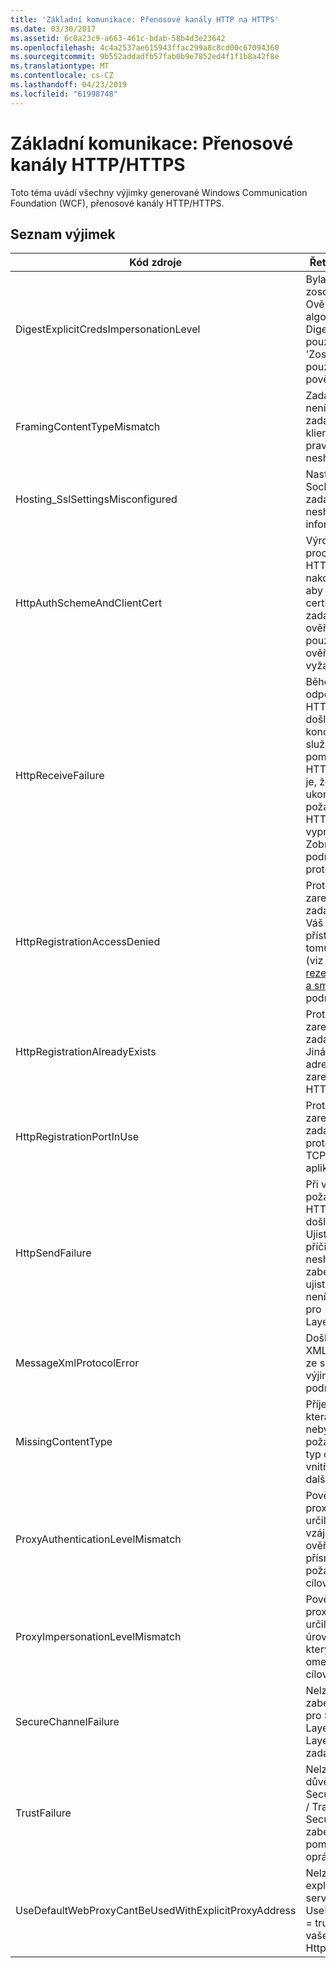```yaml
---
title: 'Základní komunikace: Přenosové kanály HTTP na HTTPS'
ms.date: 03/30/2017
ms.assetid: 6c0a23c9-a663-461c-bdab-58b4d3e23642
ms.openlocfilehash: 4c4a2537ae615943ffac299a8c8cd00c67094360
ms.sourcegitcommit: 9b552addadfb57fab0b9e7852ed4f1f1b8a42f8e
ms.translationtype: MT
ms.contentlocale: cs-CZ
ms.lasthandoff: 04/23/2019
ms.locfileid: "61998748"
---
```

# <a name="core-communications-httphttps-transport-channels"></a>Základní komunikace: Přenosové kanály HTTP/HTTPS
Toto téma uvádí všechny výjimky generované Windows Communication Foundation (WCF), přenosové kanály HTTP/HTTPS.  
  
## <a name="exception-list"></a>Seznam výjimek  
  
|Kód zdroje|Řetězec prostředku|  
|-------------------|---------------------|  
|DigestExplicitCredsImpersonationLevel|Byla zadána úroveň zosobnění zadané. Ověřování algoritmem HTTP Digest podporuje pouze úroveň 'Zosobnění' při použití s explicitním pověřením.|  
|FramingContentTypeMismatch|Zadaný typ obsahu není podporována zadaná služba. Vazby klienta a služby se pravděpodobně neshodují.|  
|Hosting_SslSettingsMisconfigured|Nastavení (Secure Sockets Layer) pro zadanou službu neshodují Internetová informační služba.|  
|HttpAuthSchemeAndClientCert|Výroba naslouchací proces protokolu HTTPS byla nakonfigurována tak, aby vyžadovala certifikát klienta a zadané schéma ověřování. Však pouze jednu formu ověření klienta může vyžadovat najednou.|  
|HttpReceiveFailure|Během příjmu odpovědi protokolu HTTP na zadaný došlo k chybě. Vazba koncového bodu služby, nemusí být pomocí protokolu HTTP. Další možností je, že byl ji server ukončí kontext požadavku protokolu HTTP z důvodu vypnutí služby. Zobrazit další podrobnosti najdete v protokolech serveru.|  
|HttpRegistrationAccessDenied|Protokol HTTP nelze zaregistrovat zadanou adresu URL. Váš proces nemá přístupová práva k tomuto oboru názvů (viz [Namespace rezervace, registrace a směrování](/windows/desktop/http/namespace-reservations-registrations-and-routing) podrobnosti).|  
|HttpRegistrationAlreadyExists|Protokol HTTP nelze zaregistrovat zadanou adresu URL. Jiná aplikace již tuto adresu URL zaregistrovala přes HTTP. SYS.|  
|HttpRegistrationPortInUse|Protokol HTTP nelze zaregistrovat zadanou adresu URL, protože zadaný port TCP používán jinou aplikací.|  
|HttpSendFailure|Při vytváření požadavku protokolu HTTP na zadaný došlo k chybě. Ujistěte se, že příčinou není neshodou vazby zabezpečení. Také se ujistěte, že služba není nakonfigurována pro (Secure Sockets Layer).|  
|MessageXmlProtocolError|Došlo k potížím s XML, který byl přijat ze sítě. Viz vnitřní výjimka pro další podrobnosti.|  
|MissingContentType|Příjemce vrátil chybu, která označuje, že nebyl nalezen v požadavku na zadaný typ obsahu. Viz vnitřní výjimka pro další informace.|  
|ProxyAuthenticationLevelMismatch|Pověření pro ověření proxy serveru HTTP určilo požadavek vzájemného ověřování, který je přísnější než požadavek na ověření cílového serveru.|  
|ProxyImpersonationLevelMismatch|Pověření pro ověření proxy serveru HTTP určilo omezení úrovně zosobnění, který je přísnější než omezení ověření cílového serveru.|  
|SecureChannelFailure|Nelze vytvořit zabezpečený kanál pro Secure Socket Layer/Transport Layer Security s zadané oprávněním.|  
|TrustFailure|Nelze navázat vztah důvěryhodnosti pro Secure Socket Layer / Transport Layer Security zabezpečený kanál pomocí zadané oprávnění.|  
|UseDefaultWebProxyCantBeUsedWithExplicitProxyAddress|Nelze zadat adresou explicitní proxy serveru, jakož i UseDefaultWebProxy = true v elementu vaše HttpTransportBinding.|
